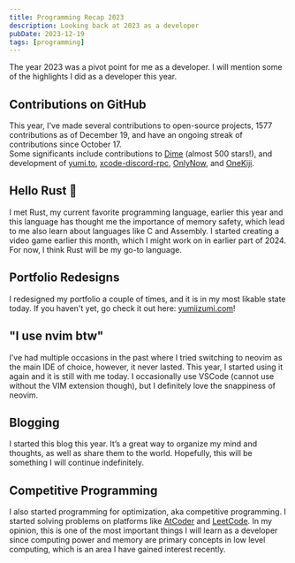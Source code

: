 ```yaml
---
title: Programming Recap 2023
description: Looking back at 2023 as a developer
pubDate: 2023-12-19
tags: [programming]
---
```


The year 2023 was a pivot point for me as a developer. I will mention some of the highlights I did as a developer this year.

## Contributions on GitHub

This year, I've made several contributions to open-source projects, 1577 contributions as of December 19, and have an ongoing streak of contributions since October 17.  
Some significants include contributions to [Dime](https://github.com/rarfell/dimeApp) (almost 500 stars!), and development of [yumi.to](https://github.com/izyumidev/yumi.to), [xcode-discord-rpc](https://github.com/izyumidev/xcode-discord-rpc), [OnlyNow](https://onlynow.yumi.to), and [OneKiji](https://github.com/onekiji/onekiji).

## Hello Rust 👋

I met Rust, my current favorite programming language, earlier this year and this language has thought me the importance of memory safety, which lead to me also learn about languages like C and Assembly. I started creating a video game earlier this month, which I might work on in earlier part of 2024. For now, I think Rust will be my go-to language.

## Portfolio Redesigns

I redesigned my portfolio a couple of times, and it is in my most likable state today. If you haven't yet, go check it out here: [yumiizumi.com](https://yumiizumi.com)!

## "I use nvim btw"

I’ve had multiple occasions in the past where I tried switching to neovim as the main IDE of choice, however, it never lasted. This year, I started using it again and it is still with me today. I occasionally use VSCode (cannot use without the VIM extension though), but I definitely love the snappiness of neovim.

## Blogging

I started this blog this year. It’s a great way to organize my mind and thoughts, as well as share them to the world. Hopefully, this will be something I will continue indefinitely.

## Competitive Programming

I also started programming for optimization, aka competitive programming. I started solving problems on platforms like [AtCoder](https://atcoder.jp/) and [LeetCode](https://leetcode.com/). In my opinion, this is one of the most important things I will learn as a developer since computing power and memory are primary concepts in low level computing, which is an area I have gained interest recently.

